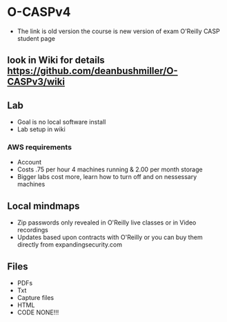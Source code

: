 # O-CASPv4
- The link is old version the course is new version of exam
O'Reilly CASP student page 

## look in Wiki for details https://github.com/deanbushmiller/O-CASPv3/wiki
## Lab
- Goal is no local software install
- Lab setup in wiki
### AWS requirements
- Account
- Costs .75 per hour 4 machines running & 2.00 per month storage
- Bigger labs cost more, learn how to turn off and on nessessary machines
## Local mindmaps
- Zip passwords only revealed in O'Reilly live classes or in Video recordings
- Updates based upon contracts with O'Reilly or you can buy them directly from expandingsecurity.com
## Files
- PDFs
- Txt
- Capture files
- HTML
- CODE NONE!!!
## 
